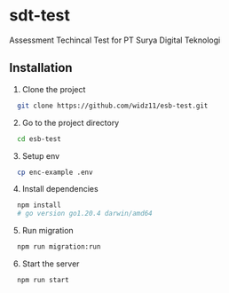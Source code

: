 # sdt-test
Assessment Techincal Test for PT Surya Digital Teknologi 

## Installation

1. Clone the project

```bash
  git clone https://github.com/widz11/esb-test.git
```

2. Go to the project directory

```bash
  cd esb-test
```

3. Setup env

```bash
  cp enc-example .env
```

4. Install dependencies
```bash
  npm install
  # go version go1.20.4 darwin/amd64
```

5. Run migration

```bash
  npm run migration:run
```

6. Start the server

```bash
  npm run start
```